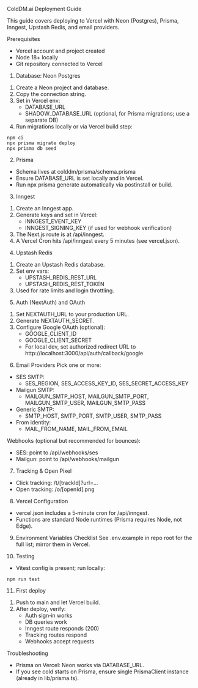 ColdDM.ai Deployment Guide

This guide covers deploying to Vercel with Neon (Postgres), Prisma, Inngest, Upstash Redis, and email providers.

Prerequisites
- Vercel account and project created
- Node 18+ locally
- Git repository connected to Vercel

1) Database: Neon Postgres
1. Create a Neon project and database.
2. Copy the connection string.
3. Set in Vercel env:
   - DATABASE_URL
   - SHADOW_DATABASE_URL (optional, for Prisma migrations; use a separate DB)
4. Run migrations locally or via Vercel build step:

```
npm ci
npx prisma migrate deploy
npx prisma db seed
```

2) Prisma
- Schema lives at colddm/prisma/schema.prisma
- Ensure DATABASE_URL is set locally and in Vercel.
- Run npx prisma generate automatically via postinstall or build.

3) Inngest
1. Create an Inngest app.
2. Generate keys and set in Vercel:
   - INNGEST_EVENT_KEY
   - INNGEST_SIGNING_KEY (if used for webhook verification)
3. The Next.js route is at /api/inngest.
4. A Vercel Cron hits /api/inngest every 5 minutes (see vercel.json).

4) Upstash Redis
1. Create an Upstash Redis database.
2. Set env vars:
   - UPSTASH_REDIS_REST_URL
   - UPSTASH_REDIS_REST_TOKEN
3. Used for rate limits and login throttling.

5) Auth (NextAuth) and OAuth
1. Set NEXTAUTH_URL to your production URL.
2. Generate NEXTAUTH_SECRET.
3. Configure Google OAuth (optional):
   - GOOGLE_CLIENT_ID
   - GOOGLE_CLIENT_SECRET
   - For local dev, set authorized redirect URL to http://localhost:3000/api/auth/callback/google

6) Email Providers
Pick one or more:
- SES SMTP:
  - SES_REGION, SES_ACCESS_KEY_ID, SES_SECRET_ACCESS_KEY
- Mailgun SMTP:
  - MAILGUN_SMTP_HOST, MAILGUN_SMTP_PORT, MAILGUN_SMTP_USER, MAILGUN_SMTP_PASS
- Generic SMTP:
  - SMTP_HOST, SMTP_PORT, SMTP_USER, SMTP_PASS
- From identity:
  - MAIL_FROM_NAME, MAIL_FROM_EMAIL

Webhooks (optional but recommended for bounces):
- SES: point to /api/webhooks/ses
- Mailgun: point to /api/webhooks/mailgun

7) Tracking & Open Pixel
- Click tracking: /t/[trackId]?url=...
- Open tracking: /o/[openId].png

8) Vercel Configuration
- vercel.json includes a 5‑minute cron for /api/inngest.
- Functions are standard Node runtimes (Prisma requires Node, not Edge).

9) Environment Variables Checklist
See .env.example in repo root for the full list; mirror them in Vercel.

10) Testing
- Vitest config is present; run locally:

```
npm run test
```

11) First deploy
1. Push to main and let Vercel build.
2. After deploy, verify:
   - Auth sign‑in works
   - DB queries work
   - Inngest route responds (200)
   - Tracking routes respond
   - Webhooks accept requests

Troubleshooting
- Prisma on Vercel: Neon works via DATABASE_URL.
- If you see cold starts on Prisma, ensure single PrismaClient instance (already in lib/prisma.ts).

